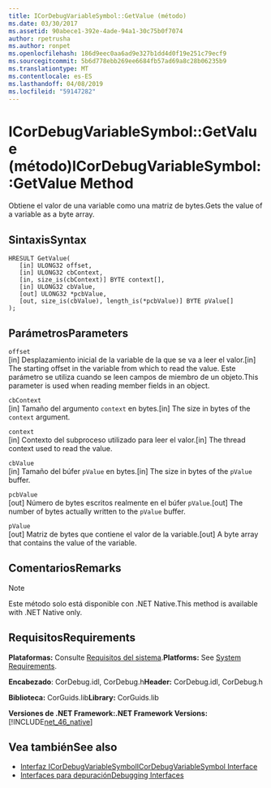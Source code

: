 ```yaml
---
title: ICorDebugVariableSymbol::GetValue (método)
ms.date: 03/30/2017
ms.assetid: 90abece1-392e-4ade-94a1-30c75b0f7074
author: rpetrusha
ms.author: ronpet
ms.openlocfilehash: 186d9eec0aa6ad9e327b1dd4d0f19e251c79ecf9
ms.sourcegitcommit: 5b6d778ebb269ee6684fb57ad69a8c28b06235b9
ms.translationtype: MT
ms.contentlocale: es-ES
ms.lasthandoff: 04/08/2019
ms.locfileid: "59147282"
---
```

# <a name="icordebugvariablesymbolgetvalue-method"></a><span data-ttu-id="7f0ad-102">ICorDebugVariableSymbol::GetValue (método)</span><span class="sxs-lookup"><span data-stu-id="7f0ad-102">ICorDebugVariableSymbol::GetValue Method</span></span>
<span data-ttu-id="7f0ad-103">Obtiene el valor de una variable como una matriz de bytes.</span><span class="sxs-lookup"><span data-stu-id="7f0ad-103">Gets the value of a variable as a byte array.</span></span>  
  
## <a name="syntax"></a><span data-ttu-id="7f0ad-104">Sintaxis</span><span class="sxs-lookup"><span data-stu-id="7f0ad-104">Syntax</span></span>  
  
```  
HRESULT GetValue(  
   [in] ULONG32 offset,  
   [in] ULONG32 cbContext,  
   [in, size_is(cbContext)] BYTE context[],  
   [in] ULONG32 cbValue,  
   [out] ULONG32 *pcbValue,  
   [out, size_is(cbValue), length_is(*pcbValue)] BYTE pValue[]  
);  
```  
  
## <a name="parameters"></a><span data-ttu-id="7f0ad-105">Parámetros</span><span class="sxs-lookup"><span data-stu-id="7f0ad-105">Parameters</span></span>  
 `offset`  
 <span data-ttu-id="7f0ad-106">[in] Desplazamiento inicial de la variable de la que se va a leer el valor.</span><span class="sxs-lookup"><span data-stu-id="7f0ad-106">[in] The starting offset in the variable from which to read the value.</span></span> <span data-ttu-id="7f0ad-107">Este parámetro se utiliza cuando se leen campos de miembro de un objeto.</span><span class="sxs-lookup"><span data-stu-id="7f0ad-107">This parameter is used when reading member fields in an object.</span></span>  
  
 `cbContext`  
 <span data-ttu-id="7f0ad-108">[in] Tamaño del argumento `context` en bytes.</span><span class="sxs-lookup"><span data-stu-id="7f0ad-108">[in] The size in bytes of the `context` argument.</span></span>  
  
 `context`  
 <span data-ttu-id="7f0ad-109">[in] Contexto del subproceso utilizado para leer el valor.</span><span class="sxs-lookup"><span data-stu-id="7f0ad-109">[in] The thread context used to read the value.</span></span>  
  
 `cbValue`  
 <span data-ttu-id="7f0ad-110">[in] Tamaño del búfer `pValue` en bytes.</span><span class="sxs-lookup"><span data-stu-id="7f0ad-110">[in] The size in bytes of the `pValue` buffer.</span></span>  
  
 `pcbValue`  
 <span data-ttu-id="7f0ad-111">[out] Número de bytes escritos realmente en el búfer `pValue`.</span><span class="sxs-lookup"><span data-stu-id="7f0ad-111">[out] The number of bytes actually written to the `pValue` buffer.</span></span>  
  
 `pValue`  
 <span data-ttu-id="7f0ad-112">[out] Matriz de bytes que contiene el valor de la variable.</span><span class="sxs-lookup"><span data-stu-id="7f0ad-112">[out] A byte array that contains the value of the variable.</span></span>  
  
## <a name="remarks"></a><span data-ttu-id="7f0ad-113">Comentarios</span><span class="sxs-lookup"><span data-stu-id="7f0ad-113">Remarks</span></span>  
  
> [!NOTE]
>  <span data-ttu-id="7f0ad-114">Este método solo está disponible con .NET Native.</span><span class="sxs-lookup"><span data-stu-id="7f0ad-114">This method is available with .NET Native only.</span></span>  
  
## <a name="requirements"></a><span data-ttu-id="7f0ad-115">Requisitos</span><span class="sxs-lookup"><span data-stu-id="7f0ad-115">Requirements</span></span>  
 <span data-ttu-id="7f0ad-116">**Plataformas:** Consulte [Requisitos del sistema](../../../../docs/framework/get-started/system-requirements.md).</span><span class="sxs-lookup"><span data-stu-id="7f0ad-116">**Platforms:** See [System Requirements](../../../../docs/framework/get-started/system-requirements.md).</span></span>  
  
 <span data-ttu-id="7f0ad-117">**Encabezado**: CorDebug.idl, CorDebug.h</span><span class="sxs-lookup"><span data-stu-id="7f0ad-117">**Header:** CorDebug.idl, CorDebug.h</span></span>  
  
 <span data-ttu-id="7f0ad-118">**Biblioteca:** CorGuids.lib</span><span class="sxs-lookup"><span data-stu-id="7f0ad-118">**Library:** CorGuids.lib</span></span>  
  
 **<span data-ttu-id="7f0ad-119">Versiones de .NET Framework:</span><span class="sxs-lookup"><span data-stu-id="7f0ad-119">.NET Framework Versions:</span></span>** [!INCLUDE[net_46_native](../../../../includes/net-46-native-md.md)]  
  
## <a name="see-also"></a><span data-ttu-id="7f0ad-120">Vea también</span><span class="sxs-lookup"><span data-stu-id="7f0ad-120">See also</span></span>

- [<span data-ttu-id="7f0ad-121">Interfaz ICorDebugVariableSymbol</span><span class="sxs-lookup"><span data-stu-id="7f0ad-121">ICorDebugVariableSymbol Interface</span></span>](../../../../docs/framework/unmanaged-api/debugging/icordebugvariablesymbol-interface.md)
- [<span data-ttu-id="7f0ad-122">Interfaces para depuración</span><span class="sxs-lookup"><span data-stu-id="7f0ad-122">Debugging Interfaces</span></span>](../../../../docs/framework/unmanaged-api/debugging/debugging-interfaces.md)
